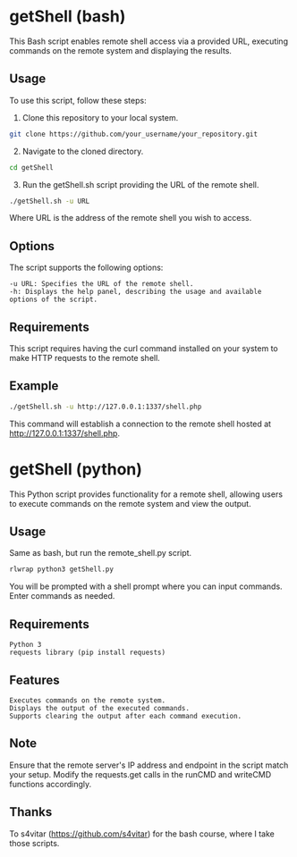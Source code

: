# getShell (bash)
This Bash script enables remote shell access via a provided URL, executing commands on the remote system and displaying the results.

## Usage

To use this script, follow these steps:

1. Clone this repository to your local system.

```bash
git clone https://github.com/your_username/your_repository.git
```
2. Navigate to the cloned directory.
    
```bash
cd getShell
```
3. Run the getShell.sh script providing the URL of the remote shell.

```bash
./getShell.sh -u URL
```
Where URL is the address of the remote shell you wish to access.

## Options

The script supports the following options:

    -u URL: Specifies the URL of the remote shell.
    -h: Displays the help panel, describing the usage and available options of the script.

## Requirements

This script requires having the curl command installed on your system to make HTTP requests to the remote shell.

## Example
```bash
./getShell.sh -u http://127.0.0.1:1337/shell.php
```
This command will establish a connection to the remote shell hosted at http://127.0.0.1:1337/shell.php.

# getShell (python)

This Python script provides functionality for a remote shell, allowing users to execute commands on the remote system and view the output.

## Usage

Same as bash, but run the remote_shell.py script.
```bash
rlwrap python3 getShell.py
```
You will be prompted with a shell prompt where you can input commands. Enter commands as needed.

## Requirements

    Python 3
    requests library (pip install requests)

## Features

    Executes commands on the remote system.
    Displays the output of the executed commands.
    Supports clearing the output after each command execution.

## Note

Ensure that the remote server's IP address and endpoint in the script match your setup. Modify the requests.get calls in the runCMD and writeCMD functions accordingly.

## Thanks
To s4vitar (https://github.com/s4vitar) for the bash course, where I take those scripts.

